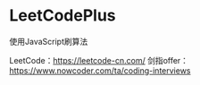 # LeetCodePlus
使用JavaScript刷算法

LeetCode：https://leetcode-cn.com/
剑指offer：https://www.nowcoder.com/ta/coding-interviews
